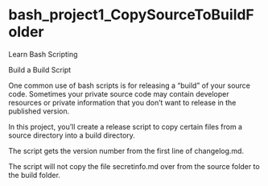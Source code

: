 # bash_project1_CopySourceToBuildFolder

Learn Bash Scripting

Build a Build Script

One common use of bash scripts is for releasing a “build” of your source code. Sometimes your private source code may contain developer resources or private information that you don’t want to release in the published version.

In this project, you’ll create a release script to copy certain files from a source directory into a build directory.

The script gets the version number from the first line of changelog.md.

The script will not copy the file secretinfo.md over from the source folder to the build folder.
